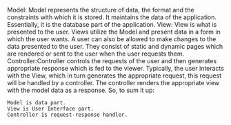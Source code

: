 Model: Model represents the structure of data, the format and the constraints with which it is stored.
It maintains the data of the application.
Essentially, it is the database part of the application. View: View is what is presented to the user.
Views utilize the Model and present data in a form in which the user wants.
A user can also be allowed to make changes to the data presented to the user. 
They consist of static and dynamic pages which are rendered or sent to the user when the user requests them.
Controller:Controller controls the requests of the user and then generates appropriate response which is fed to the viewer.
Typically, the user interacts with the View, which in turn generates the appropriate request, this request will be handled by a controller. 
The controller renders the appropriate view with the model data as a response. So, to sum it up:

```
Model is data part.
View is User Interface part.
Controller is request-response handler.
```

